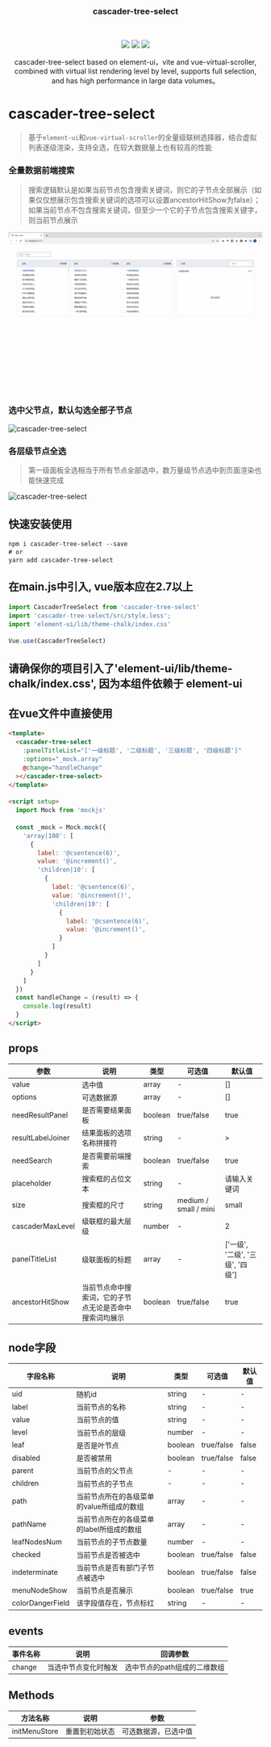 <p align="center">
    <h3 align="center">cascader-tree-select</h3>
    <br>
    <p align="center">
        <a href="https://www.npmjs.com/package/cascader-tree-select"><img src="https://img.shields.io/npm/v/cascader-tree-select?maxAge=2592000"></a>
        <a href="https://www.npmjs.com/package/cascader-tree-select"><img src="https://img.shields.io/npm/dt/cascader-tree-select"></a>
        <a href="https://github.com/yinlittleFairy/cascader-tree-select/stargazers"><img src="https://img.shields.io/github/stars/yinlittlefairy/cascader-tree-select.svg"></a>
    </p>
    <p align="center">
        cascader-tree-select based on element-ui，vite and vue-virtual-scroller, combined with virtual list rendering level by level, supports full selection, and has high performance in large data volumes。
    </p>
</p>

# cascader-tree-select

> 基于`element-ui`和`vue-virtual-scroller`的全量级联树选择器，结合虚拟列表逐级渲染，支持全选，在较大数据量上也有较高的性能

### 全量数据前端搜索
> 搜索逻辑默认是如果当前节点包含搜索关键词，则它的子节点全部展示（如果仅仅想展示包含搜索关键词的选项可以设置ancestorHitShow为false）；如果当前节点不包含搜索关键词，但至少一个它的子节点包含搜索关键字，则当前节点展示

![cascader-tree-select](./demo/demo-search.gif)
### 选中父节点，默认勾选全部子节点

![cascader-tree-select](./demo/demo-select.gif)
### 各层级节点全选
> 第一级面板全选相当于所有节点全部选中，数万量级节点选中到页面渲染也能快速完成

![cascader-tree-select](./demo/demo-select-all.gif)
## 快速安装使用

```
npm i cascader-tree-select --save
# or
yarn add cascader-tree-select
```

## 在main.js中引入, vue版本应在2.7以上

```javascript
import CascaderTreeSelect from 'cascader-tree-select'
import 'cascader-tree-select/src/style.less';
import 'element-ui/lib/theme-chalk/index.css'

Vue.use(CascaderTreeSelect)
```

## 请确保你的项目引入了'element-ui/lib/theme-chalk/index.css', 因为本组件依赖于 element-ui

## 在vue文件中直接使用

```html
<template>
  <cascader-tree-select
    :panelTitleList="['一级标题', '二级标题', '三级标题', '四级标题']"
    :options="_mock.array"
    @change="handleChange"
  ></cascader-tree-select>
</template>

<script setup>
  import Mock from 'mockjs'
  
  const _mock = Mock.mock({
    'array|100': [
      {
        label: '@csentence(6)',
        value: '@increment()',
        'children|10': [
          {
            label: '@csentence(6)',
            value: '@increment()',
            'children|10': [
              {
                label: '@csentence(6)',
                value: '@increment()',
              }
            ]
          }
        ]
      }
    ]
  })
  const handleChange = (result) => {
    console.log(result)
  }
</script>
```

## props

| 参数 | 说明                          | 类型      | 可选值                 | 默认值                      |
| --- |-----------------------------|---------|---------------------|--------------------------|
| value | 选中值                         | array   | -                   | []                       |
| options | 可选数据源                       | array   | -                   | []                       |
| needResultPanel | 是否需要结果面板                    | boolean | true/false          | true                     |
| resultLabelJoiner | 结果面板的选项名称拼接符                | string  | -                   | >                        |
| needSearch | 是否需要前端搜索                    | boolean | true/false          | true                     |
| placeholder | 搜索框的占位文本                    | string  | -                   | 请输入关键词                   |
| size | 搜索框的尺寸                      | string  | medium / small / mini | small                    |
| cascaderMaxLevel | 级联框的最大层级                    | number  | -                   | 2                        |
| panelTitleList | 级联面板的标题                     | array   | -                   | ['一级', '二级', '三级', '四级'] |
| ancestorHitShow | 当前节点命中搜索词，它的子节点无论是否命中搜索词均展示 | boolean | true/false                    | true                     |

## node字段

| 字段名称  | 说明             | 类型      | 可选值        | 默认值   |
|-------|----------|---------|------------|-------|
| uid   | 随机id   | string  | -          | -     |
| label | 当前节点的名称   | string  | -          | -     |
| value | 当前节点的值    | string  | -          | -     |
| level | 当前节点的层级   | number  | -          | -     |
| leaf  | 是否是叶节点    | boolean | true/false | false |
| disabled  | 是否被禁用     | boolean | true/false | false |
| parent  | 当前节点的父节点  | -       | -          | -     |
| children  | 当前节点的子节点  | -       | -          | -     |
| path  | 当前节点所在的各级菜单的value所组成的数组 | array   | -          | -     |
| pathName  | 当前节点所在的各级菜单的label所组成的数组 | array   | -          | -     |
| leafNodesNum  | 当前节点的子节点数量 | number  | -          | -     |
| checked  | 当前节点是否被选中 | boolean | true/false | false |
| indeterminate  | 当前节点是否有部门子节点被选中 | boolean | true/false | false |
| menuNodeShow  | 当前节点是否展示  | boolean | true/false | true  |
| colorDangerField  | 该字段值存在，节点标红 | string  | - | - |

## events

| 事件名称 | 说明 | 回调参数 |
|---|---|---|
|change|当选中节点变化时触发|选中节点的path组成的二维数组|

## Methods

| 方法名称   | 说明      | 参数         |
|--------|---------|------------|
| initMenuStore | 重置到初始状态 | 可选数据源，已选中值 |
